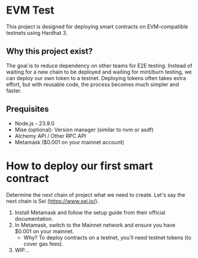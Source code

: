 # EVM Test
This project is designed for deploying smart contracts on EVM-compatible testnets using Hardhat 3.

## Why this project exist? 
The goal is to reduce dependency on other teams for E2E testing. Instead of waiting for a new chain to be deployed and waiting for mint/burn testing, we can deploy our own token to a testnet.
Deploying tokens often takes extra effort, but with reusable code, the process becomes much simpler and faster.

## Prequisites
* Node.js - 23.9.0
* Mise (optional): Version manager (similar to nvm or asdf)
* Alchemy API / Other RPC API
* Metamask ($0.001 on your mainnet account)

# How to deploy our first smart contract
Determine the next chain of project what we need to create. Let's say the next chain is Sei (https://www.sei.io/). 

1. Install Metamask and follow the setup guide from their official documentation.
2. In Metamask, switch to the Mainnet network and ensure you have $0.001 on your mainnet.
	* Why? To deploy contracts on a testnet, you’ll need testnet tokens (to cover gas fees).
3. WIP...